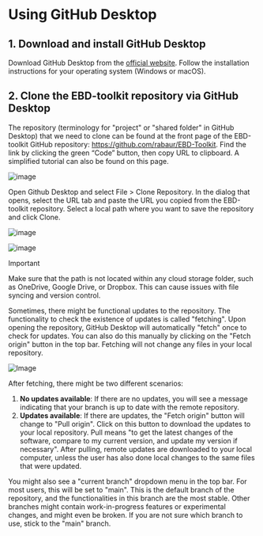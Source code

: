 # Using GitHub Desktop

## 1. Download and install GitHub Desktop
Download GitHub Desktop from the [official website](https://github.com/apps/desktop). Follow the installation instructions for your operating system (Windows or macOS).

## 2. Clone the EBD-toolkit repository via GitHub Desktop
The repository (terminology for "project" or "shared folder" in GitHub Desktop) that we need to clone can be found at the front page of the EBD-toolkit GitHub repository: https://github.com/rabaur/EBD-Toolkit. Find the link by clicking the green “Code” button, then copy URL to clipboard. A simplified tutorial can also be found on this page.

![image](https://github.com/user-attachments/assets/2302da01-0169-4d00-b9c0-62f0958ee87f)


Open Github Desktop and select File > Clone Repository. In the dialog that opens, select the URL tab and paste the URL you copied from the EBD-toolkit repository. Select a local path where you want to save the repository and click Clone. 

![image](https://github.com/user-attachments/assets/8ee0487c-bfee-45db-b636-b1dd2fec7183)

![image](https://github.com/user-attachments/assets/8f8c0fcf-7a71-4eb5-9a26-8518b167fef2)

>[!IMPORTANT]
> Make sure that the path is not located within any cloud storage folder, such as OneDrive, Google Drive, or Dropbox. This can cause issues with file syncing and version control.

Sometimes, there might be functional updates to the repository. The functionality to check the existence of updates is called "fetching". Upon opening the repository, GitHub Desktop will automatically "fetch" once to check for updates. You can also do this manually by clicking on the "Fetch origin" button in the top bar. Fetching will not change any files in your local repository. 

![Image](https://github.com/user-attachments/assets/1b0f31eb-c1c0-4b73-a037-1e14c55e4ef9)

After fetching, there might be two different scenarios:
1. **No updates available**: If there are no updates, you will see a message indicating that your branch is up to date with the remote repository.
2. **Updates available**: If there are updates, the "Fetch origin" button will change to "Pull origin". Click on this button to download the updates to your local repository. Pull means "to get the latest changes of the software, compare to my current version, and update my version if necessary". After pulling, remote updates are downloaded to your local computer, unless the user has also done local changes to the same files that were updated. 

You might also see a "current branch" dropdown menu in the top bar. For most users, this will be set to "main". This is the default branch of the repository, and the functionalities in this branch are the most stable. Other branches might contain work-in-progress features or experimental changes, and might even be broken. If you are not sure which branch to use, stick to the "main" branch.
